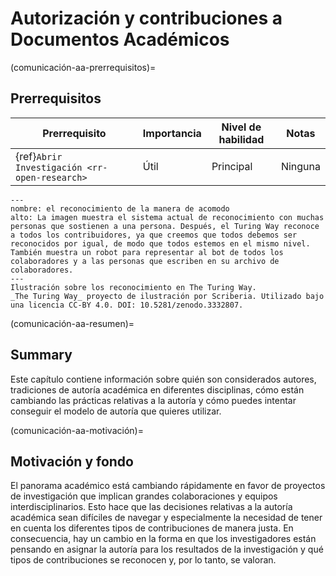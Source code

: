 # Autorización y contribuciones a Documentos Académicos

(comunicación-aa-prerrequisitos)=
## Prerrequisitos

| Prerrequisito                                       | Importancia | Nivel de habilidad | Notas   |
| --------------------------------------------------- | ----------- | ------------------ | ------- |
| {ref}`Abrir Investigación <rr-open-research>` | Útil        | Principal          | Ninguna |

```{figure} ../figures/theturingway-acknowledgement.jpg
---
nombre: el reconocimiento de la manera de acomodo
alto: La imagen muestra el sistema actual de reconocimiento con muchas personas que sostienen a una persona. Después, el Turing Way reconoce a todos los contribuidores, ya que creemos que todos debemos ser reconocidos por igual, de modo que todos estemos en el mismo nivel. También muestra un robot para representar al bot de todos los colaboradores y a las personas que escriben en su archivo de colaboradores.
---
Ilustración sobre los reconocimiento en The Turing Way.
_The Turing Way_ proyecto de ilustración por Scriberia. Utilizado bajo una licencia CC-BY 4.0. DOI: 10.5281/zenodo.3332807.
```

(comunicación-aa-resumen)=
## Summary
Este capítulo contiene información sobre quién son considerados autores, tradiciones de autoría académica en diferentes disciplinas, cómo están cambiando las prácticas relativas a la autoría y cómo puedes intentar conseguir el modelo de autoría que quieres utilizar.

(comunicación-aa-motivación)=
## Motivación y fondo
El panorama académico está cambiando rápidamente en favor de proyectos de investigación que implican grandes colaboraciones y equipos interdisciplinarios. Esto hace que las decisiones relativas a la autoría académica sean difíciles de navegar y especialmente la necesidad de tener en cuenta los diferentes tipos de contribuciones de manera justa. En consecuencia, hay un cambio en la forma en que los investigadores están pensando en asignar la autoría para los resultados de la investigación y qué tipos de contribuciones se reconocen y, por lo tanto, se valoran.
